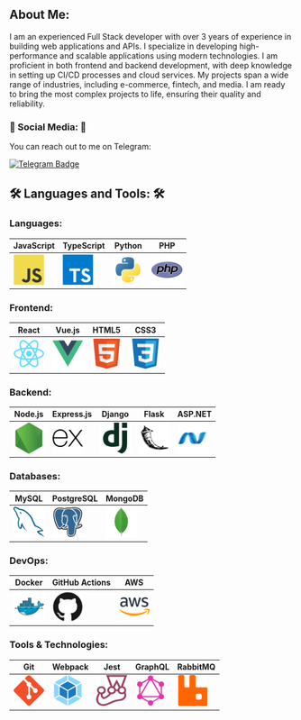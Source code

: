 
## About Me:
I am an experienced Full Stack developer with over 3 years of experience in building web applications and APIs. I specialize in developing high-performance and scalable applications using modern technologies. I am proficient in both frontend and backend development, with deep knowledge in setting up CI/CD processes and cloud services. My projects span a wide range of industries, including e-commerce, fintech, and media. I am ready to bring the most complex projects to life, ensuring their quality and reliability.

### 📡 Social Media: 📡    
You can reach out to me on Telegram:

[![Telegram Badge](https://img.shields.io/badge/Telegram-0088cc?style=for-the-badge&logo=telegram&logoColor=white)](https://t.me/nemorosi)



## 🛠️ Languages and Tools: 🛠️
<div>

### Languages:
| JavaScript | TypeScript | Python | PHP |
|------------|------------|--------|-----|
| <img src="https://github.com/devicons/devicon/blob/master/icons/javascript/javascript-original.svg" title="JavaScript" alt="JavaScript" width="55" height="55"/> | <img src="https://github.com/devicons/devicon/blob/master/icons/typescript/typescript-original.svg" title="TypeScript" alt="TypeScript" width="55" height="55"/> | <img src="https://github.com/devicons/devicon/blob/master/icons/python/python-original.svg" title="Python" alt="Python" width="55" height="55"/> | <img src="https://github.com/devicons/devicon/blob/master/icons/php/php-original.svg" title="PHP" alt="PHP" width="55" height="55"/> |

### Frontend:
| React | Vue.js | HTML5 | CSS3 |
|-------|--------|-------|------|
| <img src="https://github.com/devicons/devicon/blob/master/icons/react/react-original.svg" title="React" alt="React" width="55" height="55"/> | <img src="https://github.com/devicons/devicon/blob/master/icons/vuejs/vuejs-original.svg" title="Vue.js" alt="Vue.js" width="55" height="55"/> | <img src="https://github.com/devicons/devicon/blob/master/icons/html5/html5-original.svg" title="HTML5" alt="HTML5" width="55" height="55"/> | <img src="https://github.com/devicons/devicon/blob/master/icons/css3/css3-original.svg" title="CSS3" alt="CSS3" width="55" height="55"/> |

### Backend:
| Node.js | Express.js | Django | Flask | ASP.NET |
|---------|------------|--------|-------|---------|
| <img src="https://github.com/devicons/devicon/blob/master/icons/nodejs/nodejs-original.svg" title="Node.js" alt="Node.js" width="55" height="55"/> | <img src="https://github.com/devicons/devicon/blob/master/icons/express/express-original.svg" title="Express.js" alt="Express.js" width="55" height="55"/> | <img src="https://github.com/devicons/devicon/blob/master/icons/django/django-plain.svg" title="Django" alt="Django" width="55" height="55"/> | <img src="https://github.com/devicons/devicon/blob/master/icons/flask/flask-original.svg" title="Flask" alt="Flask" width="55" height="55"/> | <img src="https://github.com/devicons/devicon/blob/master/icons/dot-net/dot-net-original.svg" title="ASP.NET" alt="ASP.NET" width="55" height="55"/> |

### Databases:
| MySQL | PostgreSQL | MongoDB |
|-------|------------|---------|
| <img src="https://github.com/devicons/devicon/blob/master/icons/mysql/mysql-original.svg" title="MySQL" alt="MySQL" width="55" height="55"/> | <img src="https://github.com/devicons/devicon/blob/master/icons/postgresql/postgresql-original.svg" title="PostgreSQL" alt="PostgreSQL" width="55" height="55"/> | <img src="https://github.com/devicons/devicon/blob/master/icons/mongodb/mongodb-original.svg" title="MongoDB" alt="MongoDB" width="55" height="55"/> |

### DevOps:
| Docker | GitHub Actions | AWS |
|--------|----------------|-----|
| <img src="https://github.com/devicons/devicon/blob/master/icons/docker/docker-original.svg" title="Docker" alt="Docker" width="55" height="55"/> | <img src="https://github.com/devicons/devicon/blob/master/icons/github/github-original.svg" title="GitHub Actions" alt="GitHub Actions" width="55" height="55"/> | <img src="https://github.com/devicons/devicon/blob/master/icons/amazonwebservices/amazonwebservices-original-wordmark.svg" title="AWS" alt="AWS" width="55" height="55"/> |

### Tools & Technologies:
| Git | Webpack | Jest | GraphQL | RabbitMQ |
|-----|---------|------|---------|----------|
| <img src="https://github.com/devicons/devicon/blob/master/icons/git/git-original.svg" title="Git" alt="Git" width="55" height="55"/> | <img src="https://github.com/devicons/devicon/blob/master/icons/webpack/webpack-original.svg" title="Webpack" alt="Webpack" width="55" height="55"/> | <img src="https://github.com/devicons/devicon/blob/master/icons/jest/jest-plain.svg" title="Jest" alt="Jest" width="55" height="55"/> | <img src="https://github.com/devicons/devicon/blob/master/icons/graphql/graphql-plain.svg" title="GraphQL" alt="GraphQL" width="55" height="55"/> | <img src="https://github.com/devicons/devicon/blob/master/icons/rabbitmq/rabbitmq-original.svg" title="RabbitMQ" alt="RabbitMQ" width="55" height="55"/> |

</div>


